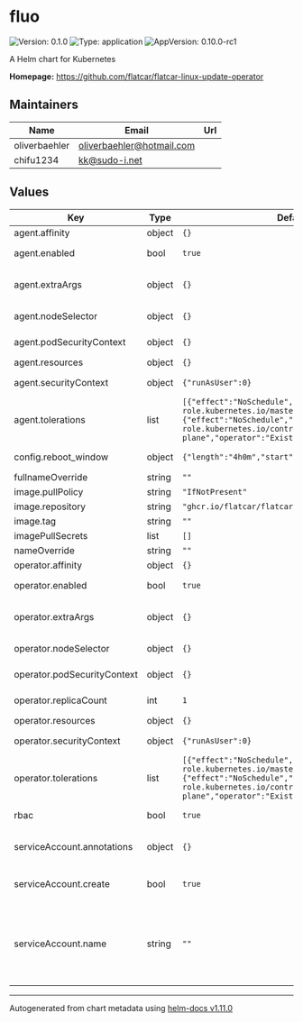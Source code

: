 # fluo

![Version: 0.1.0](https://img.shields.io/badge/Version-0.1.0-informational?style=flat-square) ![Type: application](https://img.shields.io/badge/Type-application-informational?style=flat-square) ![AppVersion: 0.10.0-rc1](https://img.shields.io/badge/AppVersion-0.10.0--rc1-informational?style=flat-square)

A Helm chart for Kubernetes

**Homepage:** <https://github.com/flatcar/flatcar-linux-update-operator>

## Maintainers

| Name | Email | Url |
| ---- | ------ | --- |
| oliverbaehler | <oliverbaehler@hotmail.com> |  |
| chifu1234 | <kk@sudo-i.net> |  |

## Values

| Key | Type | Default | Description |
|-----|------|---------|-------------|
| agent.affinity | object | `{}` | Operator affinity |
| agent.enabled | bool | `true` | Enable Update Agent |
| agent.extraArgs | object | `{}` | Additional arguments for the updater |
| agent.nodeSelector | object | `{}` | Operator nodeSelector |
| agent.podSecurityContext | object | `{}` | Operator Podsecuritycontext |
| agent.resources | object | `{}` | Operator resources |
| agent.securityContext | object | `{"runAsUser":0}` | Operator securitycontext |
| agent.tolerations | list | `[{"effect":"NoSchedule","key":"node-role.kubernetes.io/master","operator":"Exists"},{"effect":"NoSchedule","key":"node-role.kubernetes.io/control-plane","operator":"Exists"}]` | Operator tolerations   |
| config.reboot_window | object | `{"length":"4h0m","start":"Thu 23:00"}` | Configure Reboot-Window |
| fullnameOverride | string | `""` | Fullname Override |
| image.pullPolicy | string | `"IfNotPresent"` | Image pull policy |
| image.repository | string | `"ghcr.io/flatcar/flatcar-linux-update-operator"` | Image Repository |
| image.tag | string | `""` | Image Tag |
| imagePullSecrets | list | `[]` | Image pull secrets |
| nameOverride | string | `""` | Name Override |
| operator.affinity | object | `{}` | Operator affinity |
| operator.enabled | bool | `true` | Enable Update Operator |
| operator.extraArgs | object | `{}` | Additional arguments for the operator |
| operator.nodeSelector | object | `{}` | Operator nodeSelector |
| operator.podSecurityContext | object | `{}` | Operator Podsecuritycontext |
| operator.replicaCount | int | `1` | Operator replica count |
| operator.resources | object | `{}` | Operator resources |
| operator.securityContext | object | `{"runAsUser":0}` | Operator securitycontext |
| operator.tolerations | list | `[{"effect":"NoSchedule","key":"node-role.kubernetes.io/master","operator":"Exists"},{"effect":"NoSchedule","key":"node-role.kubernetes.io/control-plane","operator":"Exists"}]` | Operator tolerations |
| rbac | bool | `true` | Creates RBAC resources |
| serviceAccount.annotations | object | `{}` | Annotations to add to the service account |
| serviceAccount.create | bool | `true` | Specifies whether a service account should be created |
| serviceAccount.name | string | `""` | The name of the service account to use. If not set and create is true, a name is generated using the fullname template |

----------------------------------------------
Autogenerated from chart metadata using [helm-docs v1.11.0](https://github.com/norwoodj/helm-docs/releases/v1.11.0)
